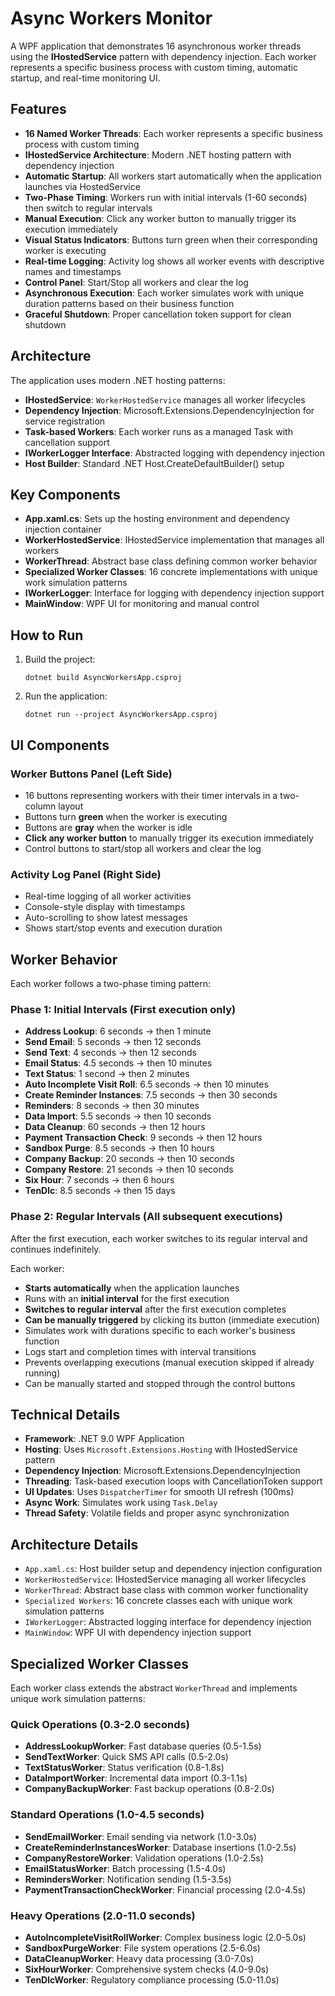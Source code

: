 # Async Workers Monitor

A WPF application that demonstrates 16 asynchronous worker threads using the **IHostedService** pattern with dependency injection. Each worker represents a specific business process with custom timing, automatic startup, and real-time monitoring UI.

## Features

- **16 Named Worker Threads**: Each worker represents a specific business process with custom timing
- **IHostedService Architecture**: Modern .NET hosting pattern with dependency injection
- **Automatic Startup**: All workers start automatically when the application launches via HostedService
- **Two-Phase Timing**: Workers run with initial intervals (1-60 seconds) then switch to regular intervals
- **Manual Execution**: Click any worker button to manually trigger its execution immediately
- **Visual Status Indicators**: Buttons turn green when their corresponding worker is executing
- **Real-time Logging**: Activity log shows all worker events with descriptive names and timestamps
- **Control Panel**: Start/Stop all workers and clear the log
- **Asynchronous Execution**: Each worker simulates work with unique duration patterns based on their business function
- **Graceful Shutdown**: Proper cancellation token support for clean shutdown

## Architecture

The application uses modern .NET hosting patterns:

- **IHostedService**: `WorkerHostedService` manages all worker lifecycles
- **Dependency Injection**: Microsoft.Extensions.DependencyInjection for service registration
- **Task-based Workers**: Each worker runs as a managed Task with cancellation support
- **IWorkerLogger Interface**: Abstracted logging with dependency injection
- **Host Builder**: Standard .NET Host.CreateDefaultBuilder() setup

## Key Components

- **App.xaml.cs**: Sets up the hosting environment and dependency injection container
- **WorkerHostedService**: IHostedService implementation that manages all workers
- **WorkerThread**: Abstract base class defining common worker behavior
- **Specialized Worker Classes**: 16 concrete implementations with unique work simulation patterns
- **IWorkerLogger**: Interface for logging with dependency injection support
- **MainWindow**: WPF UI for monitoring and manual control

## How to Run

1. Build the project:
   ```
   dotnet build AsyncWorkersApp.csproj
   ```

2. Run the application:
   ```
   dotnet run --project AsyncWorkersApp.csproj
   ```

## UI Components

### Worker Buttons Panel (Left Side)
- 16 buttons representing workers with their timer intervals in a two-column layout
- Buttons turn **green** when the worker is executing
- Buttons are **gray** when the worker is idle
- **Click any worker button** to manually trigger its execution immediately
- Control buttons to start/stop all workers and clear the log

### Activity Log Panel (Right Side)
- Real-time logging of all worker activities
- Console-style display with timestamps
- Auto-scrolling to show latest messages
- Shows start/stop events and execution duration

## Worker Behavior

Each worker follows a two-phase timing pattern:

### Phase 1: Initial Intervals (First execution only)
- **Address Lookup**: 6 seconds → then 1 minute
- **Send Email**: 5 seconds → then 12 seconds
- **Send Text**: 4 seconds → then 12 seconds
- **Email Status**: 4.5 seconds → then 10 minutes
- **Text Status**: 1 second → then 2 minutes
- **Auto Incomplete Visit Roll**: 6.5 seconds → then 10 minutes
- **Create Reminder Instances**: 7.5 seconds → then 30 seconds
- **Reminders**: 8 seconds → then 30 minutes
- **Data Import**: 5.5 seconds → then 10 seconds
- **Data Cleanup**: 60 seconds → then 12 hours
- **Payment Transaction Check**: 9 seconds → then 12 hours
- **Sandbox Purge**: 8.5 seconds → then 10 hours
- **Company Backup**: 20 seconds → then 10 seconds
- **Company Restore**: 21 seconds → then 10 seconds
- **Six Hour**: 7 seconds → then 6 hours
- **TenDlc**: 8.5 seconds → then 15 days

### Phase 2: Regular Intervals (All subsequent executions)
After the first execution, each worker switches to its regular interval and continues indefinitely.

Each worker:
- **Starts automatically** when the application launches
- Runs with an **initial interval** for the first execution
- **Switches to regular interval** after the first execution completes
- **Can be manually triggered** by clicking its button (immediate execution)
- Simulates work with durations specific to each worker's business function
- Logs start and completion times with interval transitions
- Prevents overlapping executions (manual execution skipped if already running)
- Can be manually started and stopped through the control buttons

## Technical Details

- **Framework**: .NET 9.0 WPF Application
- **Hosting**: Uses `Microsoft.Extensions.Hosting` with IHostedService pattern
- **Dependency Injection**: Microsoft.Extensions.DependencyInjection
- **Threading**: Task-based execution loops with CancellationToken support
- **UI Updates**: Uses `DispatcherTimer` for smooth UI refresh (100ms)
- **Async Work**: Simulates work using `Task.Delay`
- **Thread Safety**: Volatile fields and proper async synchronization

## Architecture Details

- `App.xaml.cs`: Host builder setup and dependency injection configuration
- `WorkerHostedService`: IHostedService managing all worker lifecycles
- `WorkerThread`: Abstract base class with common worker functionality
- `Specialized Workers`: 16 concrete classes each with unique work simulation patterns
- `IWorkerLogger`: Abstracted logging interface for dependency injection
- `MainWindow`: WPF UI with dependency injection support

## Specialized Worker Classes

Each worker class extends the abstract `WorkerThread` and implements unique work simulation patterns:

### Quick Operations (0.3-2.0 seconds)
- **AddressLookupWorker**: Fast database queries (0.5-1.5s)
- **SendTextWorker**: Quick SMS API calls (0.5-2.0s)  
- **TextStatusWorker**: Status verification (0.8-1.8s)
- **DataImportWorker**: Incremental data import (0.3-1.1s)
- **CompanyBackupWorker**: Fast backup operations (0.8-2.0s)

### Standard Operations (1.0-4.5 seconds)
- **SendEmailWorker**: Email sending via network (1.0-3.0s)
- **CreateReminderInstancesWorker**: Database insertions (1.0-2.5s)  
- **CompanyRestoreWorker**: Validation operations (1.0-2.5s)
- **EmailStatusWorker**: Batch processing (1.5-4.0s)
- **RemindersWorker**: Notification sending (1.5-3.5s)
- **PaymentTransactionCheckWorker**: Financial processing (2.0-4.5s)

### Heavy Operations (2.0-11.0 seconds)
- **AutoIncompleteVisitRollWorker**: Complex business logic (2.0-5.0s)
- **SandboxPurgeWorker**: File system operations (2.5-6.0s)
- **DataCleanupWorker**: Heavy data processing (3.0-7.0s)
- **SixHourWorker**: Comprehensive system checks (4.0-9.0s)
- **TenDlcWorker**: Regulatory compliance processing (5.0-11.0s)
